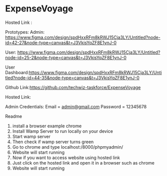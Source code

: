 # ExpenseVoyage
Hosted Link : 

Prototypes:
Admin: https://www.figma.com/design/spdHxxRFm8kRWJ15Cja3LY/Untitled?node-id=42-27&node-type=canvas&t=J3VkisYqZF8E1ynJ-0

User: https://www.figma.com/design/spdHxxRFm8kRWJ15Cja3LY/Untitled?node-id=25-2&node-type=canvas&t=J3VkisYqZF8E1ynJ-0

User Dashboard:https://www.figma.com/design/spdHxxRFm8kRWJ15Cja3LY/Untitled?node-id=44-35&node-type=canvas&t=J3VkisYqZF8E1ynJ-0

Github Link:https://github.com/techwiz-taskforce/ExpenseVoyage

Hosted Link: 

Admin Credentials:
Email = admin@gmail.com
Password = 12345678

Readme
1)	install a browser example chrome
2)	Install Wamp Server to run locally on your device
3)	Start wamp server
4)	Then check if wamp server turns green
5)	Go to chrome and type localhost:/8000/phpmyadmin/
6)	Website will start running
7)	Now if you want to access website using hosted link
8)	Just click on the hosted link and open it in a browser such as chrome
9)	Website will start running

 
